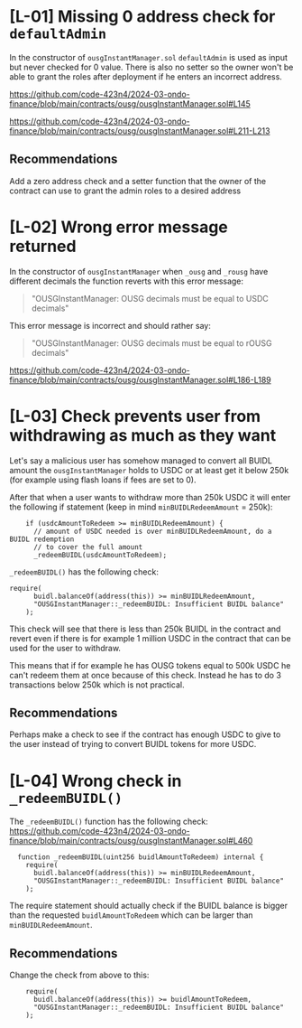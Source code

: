 # [L-01] Missing 0 address check for `defaultAdmin`
In the constructor of `ousgInstantManager.sol` `defaultAdmin` is used as input but never checked for 0 value. There is also no setter so the owner won't be able to grant the roles after deployment if he enters an incorrect address.

https://github.com/code-423n4/2024-03-ondo-finance/blob/main/contracts/ousg/ousgInstantManager.sol#L145

https://github.com/code-423n4/2024-03-ondo-finance/blob/main/contracts/ousg/ousgInstantManager.sol#L211-L213

## Recommendations
Add a zero address check and a setter function that the owner of the contract can use to grant the admin roles to a desired address

# [L-02] Wrong error message returned
In the constructor of `ousgInstantManager` when `_ousg` and `_rousg` have different decimals the function reverts with this error message:
>"OUSGInstantManager: OUSG decimals must be equal to USDC decimals"

This error message is incorrect and should rather say:
>"OUSGInstantManager: OUSG decimals must be equal to rOUSG decimals"

https://github.com/code-423n4/2024-03-ondo-finance/blob/main/contracts/ousg/ousgInstantManager.sol#L186-L189

# [L-03] Check prevents user from withdrawing as much as they want
Let's say a malicious user has somehow managed to convert all BUIDL amount the `ousgInstantManager` holds to USDC or at least get it below 250k (for example using flash loans if fees are set to 0).

After that when a user wants to withdraw more than 250k USDC it will enter the following if statement (keep in mind `minBUIDLRedeemAmount` = 250k):
```
    if (usdcAmountToRedeem >= minBUIDLRedeemAmount) {
      // amount of USDC needed is over minBUIDLRedeemAmount, do a BUIDL redemption
      // to cover the full amount
      _redeemBUIDL(usdcAmountToRedeem);
```
`_redeemBUIDL()` has the following check:
```
require(
      buidl.balanceOf(address(this)) >= minBUIDLRedeemAmount,
      "OUSGInstantManager::_redeemBUIDL: Insufficient BUIDL balance"
    );
```
This check will see that there is less than 250k BUIDL in the contract and revert even if there is for example 1 million USDC in the contract that can be used for the user to withdraw.

This means that if for example he has OUSG tokens equal to 500k USDC he can't redeem them at once because of this check. Instead he has to do 3 transactions below 250k which is not practical.

## Recommendations
Perhaps make a check to see if the contract has enough USDC to give to the user instead of trying to convert BUIDL tokens for more USDC.

# [L-04] Wrong check in `_redeemBUIDL()`
The `_redeemBUIDL()` function has the following check:
https://github.com/code-423n4/2024-03-ondo-finance/blob/main/contracts/ousg/ousgInstantManager.sol#L460
```
  function _redeemBUIDL(uint256 buidlAmountToRedeem) internal {
    require(
      buidl.balanceOf(address(this)) >= minBUIDLRedeemAmount, 
      "OUSGInstantManager::_redeemBUIDL: Insufficient BUIDL balance"
    );
```
The require statement should actually check if the BUIDL balance is bigger than the requested `buidlAmountToRedeem` which can be larger than `minBUIDLRedeemAmount`.

## Recommendations
Change the check from above to this:
```
    require(
      buidl.balanceOf(address(this)) >= buidlAmountToRedeem, 
      "OUSGInstantManager::_redeemBUIDL: Insufficient BUIDL balance"
    );
```